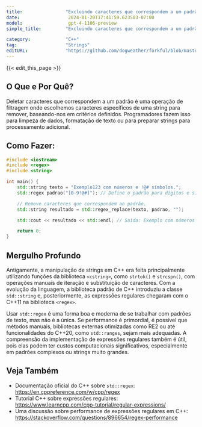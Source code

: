 ```yaml
---
title:                "Excluindo caracteres que correspondem a um padrão"
date:                  2024-01-20T17:41:59.623503-07:00
model:                 gpt-4-1106-preview
simple_title:         "Excluindo caracteres que correspondem a um padrão"

category:             "C++"
tag:                  "Strings"
editURL:              "https://github.com/dogweather/forkful/blob/master/content/pt/cpp/deleting-characters-matching-a-pattern.md"
---
```


{{< edit_this_page >}}

## O Que e Por Quê?
Deletar caracteres que correspondem a um padrão é uma operação de filtragem onde escolhemos caracteres específicos de uma string para remover, baseando-nos em critérios definidos. Programadores fazem isso para limpeza de dados, formatação de texto ou para preparar strings para processamento adicional.

## Como Fazer:

```c++
#include <iostream>
#include <regex>
#include <string>

int main() {
    std::string texto = "Exemplo123 com números e !@# símbolos.";
    std::regex padrao("[0-9!@#]"); // Define o padrão para dígitos e símbolos específicos.

    // Remove caracteres que correspondem ao padrão.
    std::string resultado = std::regex_replace(texto, padrao, "");

    std::cout << resultado << std::endl; // Saída: Exemplo com números e  símbolos.

    return 0;
}
```

## Mergulho Profundo
Antigamente, a manipulação de strings em C++ era feita principalmente utilizando funções da biblioteca `<cstring>`, como `strtok()` e `strcspn()`, com operações manuais de iteração e substituição de caracteres. Com a evolução da linguagem, a biblioteca padrão de C++ introduziu a classe `std::string` e, posteriormente, as expressões regulares chegaram com o C++11 na biblioteca `<regex>`. 

Usar `std::regex` é uma forma boa e moderna de se trabalhar com padrões de texto, mas não é a única. Se performance é primordial, é possível que métodos manuais, bibliotecas externas otimizadas como RE2 ou até funcionalidades do C++20, como `std::ranges`, sejam mais adequadas. A compreensão da implementação de expressões regulares também é útil, pois elas podem ter custos computacionais significativos, especialmente em padrões complexos ou strings muito grandes.

## Veja Também
- Documentação oficial do C++ sobre `std::regex`: https://en.cppreference.com/w/cpp/regex
- Tutorial C++ sobre expressões regulares: https://www.learncpp.com/cpp-tutorial/regular-expressions/
- Uma discussão sobre performance de expressões regulares em C++: https://stackoverflow.com/questions/896654/regex-performance

